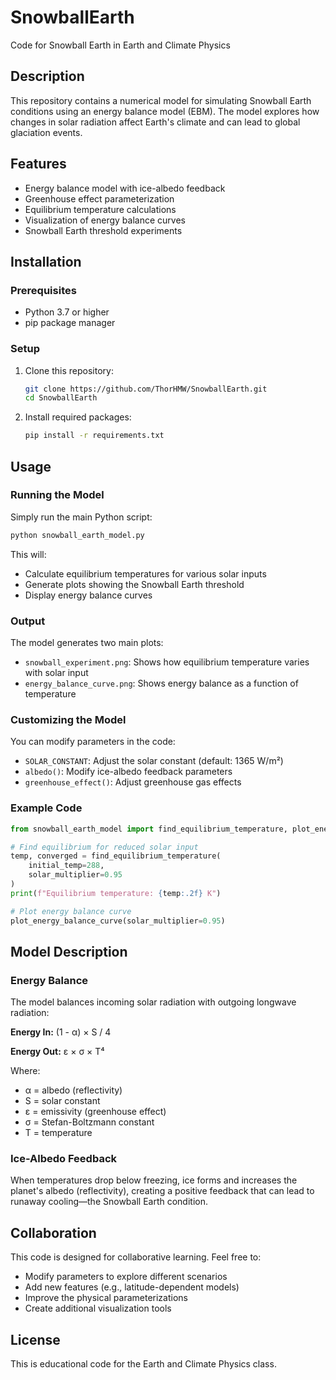 # SnowballEarth
Code for Snowball Earth in Earth and Climate Physics

## Description
This repository contains a numerical model for simulating Snowball Earth conditions using an energy balance model (EBM). The model explores how changes in solar radiation affect Earth's climate and can lead to global glaciation events.

## Features
- Energy balance model with ice-albedo feedback
- Greenhouse effect parameterization
- Equilibrium temperature calculations
- Visualization of energy balance curves
- Snowball Earth threshold experiments

## Installation

### Prerequisites
- Python 3.7 or higher
- pip package manager

### Setup
1. Clone this repository:
   ```bash
   git clone https://github.com/ThorHMW/SnowballEarth.git
   cd SnowballEarth
   ```

2. Install required packages:
   ```bash
   pip install -r requirements.txt
   ```

## Usage

### Running the Model
Simply run the main Python script:
```bash
python snowball_earth_model.py
```

This will:
- Calculate equilibrium temperatures for various solar inputs
- Generate plots showing the Snowball Earth threshold
- Display energy balance curves

### Output
The model generates two main plots:
- `snowball_experiment.png`: Shows how equilibrium temperature varies with solar input
- `energy_balance_curve.png`: Shows energy balance as a function of temperature

### Customizing the Model
You can modify parameters in the code:
- `SOLAR_CONSTANT`: Adjust the solar constant (default: 1365 W/m²)
- `albedo()`: Modify ice-albedo feedback parameters
- `greenhouse_effect()`: Adjust greenhouse gas effects

### Example Code
```python
from snowball_earth_model import find_equilibrium_temperature, plot_energy_balance_curve

# Find equilibrium for reduced solar input
temp, converged = find_equilibrium_temperature(
    initial_temp=288,
    solar_multiplier=0.95
)
print(f"Equilibrium temperature: {temp:.2f} K")

# Plot energy balance curve
plot_energy_balance_curve(solar_multiplier=0.95)
```

## Model Description

### Energy Balance
The model balances incoming solar radiation with outgoing longwave radiation:

**Energy In:** (1 - α) × S / 4

**Energy Out:** ε × σ × T⁴

Where:
- α = albedo (reflectivity)
- S = solar constant
- ε = emissivity (greenhouse effect)
- σ = Stefan-Boltzmann constant
- T = temperature

### Ice-Albedo Feedback
When temperatures drop below freezing, ice forms and increases the planet's albedo (reflectivity), creating a positive feedback that can lead to runaway cooling—the Snowball Earth condition.

## Collaboration
This code is designed for collaborative learning. Feel free to:
- Modify parameters to explore different scenarios
- Add new features (e.g., latitude-dependent models)
- Improve the physical parameterizations
- Create additional visualization tools

## License
This is educational code for the Earth and Climate Physics class.
